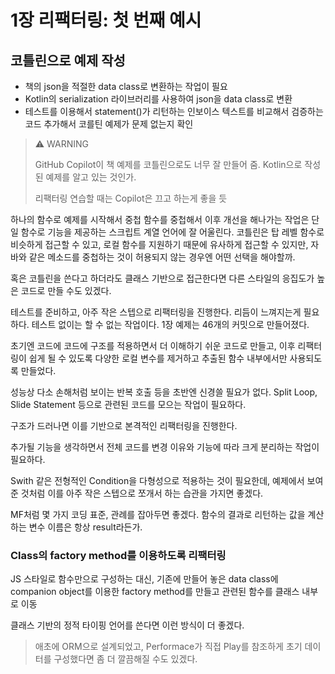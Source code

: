 # 1장 리팩터링: 첫 번째 예시

## 코틀린으로 예제 작성

- 책의 json을 적절한 data class로 변환하는 작업이 필요
- Kotlin의 serialization 라이브러리를 사용하여 json을 data class로 변환
- 테스트를 이용해서 statement()가 리턴하는 인보이스 텍스트를 비교해서 검증하는 코드 추가해서 코를틴 예제가 문제 없는지 확인

> ⚠️ WARNING 
> 
> GitHub Copilot이 책 예제를 코틀린으로도 너무 잘 만들어 줌. 
> Kotlin으로 작성된 예제를 알고 있는 것인가.
> 
> 리팩터링 연습할 때는 Copilot은 끄고 하는게 좋을 듯

하나의 함수로 예제를 시작해서 중첩 함수를 중첩해서 이후 개선을 해나가는 작업은 단일 함수로 기능을 제공하는 스크립트 계열 언어에 잘 어울린다. 
코틀린은 탑 레벨 함수로 비슷하게 접근할 수 있고, 로컬 함수를 지원하기 때문에 유사하게 접근할 수 있지만, 자바와 같은 메소드를 중첩하는 것이 허용되지 않는 
경우엔 어떤 선택을 해야할까. 

혹은 코틀린을 쓴다고 하더라도 클래스 기반으로 접근한다면 다른 스타일의 응집도가 높은 코드로 만들 수도 있겠다. 

테스트를 준비하고, 아주 작은 스텝으로 리팩터링을 진행한다. 
리듬이 느껴지는게 필요하다. 테스트 없이는 할 수 없는 작업이다.
1장 예제는 46개의 커밋으로 만들어졌다. 

초기엔 코드에 코드에 구조를 적용하면서 더 이해하기 쉬운 코드로 만들고, 이후 리팩터링이 쉽게 될 수 있도록
다양한 로컬 변수를 제거하고 추출된 함수 내부에서만 사용되도록 만들었다.

성능상 다소 손해처럼 보이는 반복 호출 등을 초반엔 신경쓸 필요가 없다.
Split Loop, Slide Statement 등으로 관련된 코드를 모으는 작업이 필요하다. 

구조가 드러나면 이를 기반으로 본격적인 리팩터링을 진행한다.

추가될 기능을 생각하면서 전체 코드를 변경 이유와 기능에 따라 크게 분리하는 작업이 필요하다.

Swith 같은 전형적인 Condition을 다형성으로 적용하는 것이 필요한데, 예제에서 보여준 것처럼 이를 아주 작은 스텝으로 쪼개서 하는 습관을 가지면 좋겠다. 

MF처럼 몇 가지 코딩 표준, 관례를 잡아두면 좋겠다. 함수의 결과로 리턴하는 값을 계산하는 변수 이름은 항상 result라든가.

### Class의 factory method를 이용하도록 리팩터링

JS 스타일로 함수만으로 구성하는 대신, 기존에 만들어 놓은 data class에 companion object를 이용한 factory method를 만들고 관련된 함수를 
클래스 내부로 이동

클래스 기반의 정적 타이핑 언어를 쓴다면 이런 방식이 더 좋겠다.

> 애초에 ORM으로 설계되었고, Performace가 직접 Play를 참조하게 초기 데이터를 구성했다면 좀 더 깔끔해질 수도 있겠다. 
